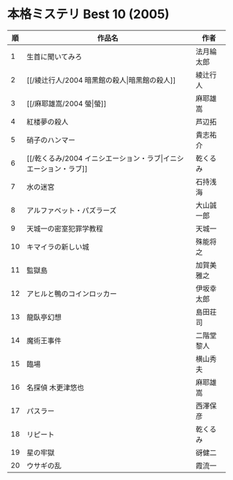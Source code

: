 # 本格ミステリ Best 10 (2005)

| 順   | 作品名                                     | 作者    |
| --- | --------------------------------------- | ----- |
| 1   | 生首に聞いてみろ                                | 法月綸太郎 |
| 2   | [[/綾辻行人/2004 暗黒館の殺人\|暗黒館の殺人]]           | 綾辻行人  |
| 3   | [[/麻耶雄嵩/2004 螢\|螢]]                     | 麻耶雄嵩  |
| 4   | 紅楼夢の殺人                                  | 芦辺拓   |
| 5   | 硝子のハンマー                                 | 貴志祐介  |
| 6   | [[/乾くるみ/2004 イニシエーション・ラブ\|イニシエーション・ラブ]] | 乾くるみ  |
| 7   | 水の迷宮                                    | 石持浅海  |
| 8   | アルファベット・パズラーズ                           | 大山誠一郎 |
| 9   | 天城一の密室犯罪学教程                             | 天城一   |
| 10  | キマイラの新しい城                               | 殊能将之  |
| 11  | 監獄島                                     | 加賀美雅之 |
| 12  | アヒルと鴨のコインロッカー                           | 伊坂幸太郎 |
| 13  | 龍臥亭幻想                                   | 島田荘司  |
| 14  | 魔術王事件                                   | 二階堂黎人 |
| 15  | 臨場                                      | 横山秀夫  |
| 16  | 名探偵 木更津悠也                               | 麻耶雄嵩  |
| 17  | パスラー                                    | 西澤保彦  |
| 18  | リピート                                    | 乾くるみ  |
| 19  | 星の牢獄                                    | 谺健二   |
| 20  | ウサギの乱                                   | 霞流一   |